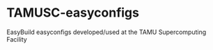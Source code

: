 TAMUSC-easyconfigs
==================

EasyBuild easyconfigs developed/used at the TAMU Supercomputing Facility
